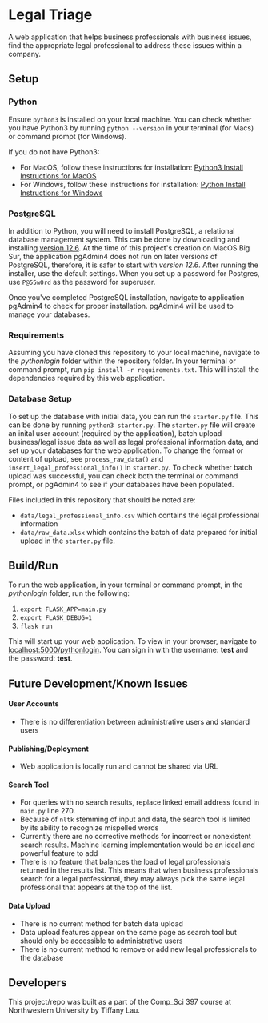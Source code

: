 # Legal Triage

A web application that helps business professionals with business issues, find the appropriate legal professional to address these issues within a company.

## Setup

### Python
Ensure `python3` is installed on your local machine. You can check whether you have Python3 by running `python --version` in your terminal (for Macs) or command prompt (for Windows). 

If you do not have Python3:
* For MacOS, follow these instructions for installation: [Python3 Install Instructions for MacOS](https://installpython3.com/mac/)
* For Windows, follow these instructions for installation: [Python Install Instructions for Windows](https://realpython.com/installing-python/)

### PostgreSQL
In addition to Python, you will need to install PostgreSQL, a relational database management system. This can be done by downloading and installing [version 12.6](https://www.enterprisedb.com/downloads/postgres-postgresql-downloads). At the time of this project's creation on MacOS Big Sur, the application pgAdmin4 does not run on later versions of PostgreSQL, therefore, it is safer to start with *version 12.6*. After running the installer, use the default settings. When you set up a password for Postgres, use `P@55w0rd` as the password for superuser. 

Once you've completed PostgreSQL installation, navigate to application pgAdmin4 to check for proper installation. pgAdmin4 will be used to manage your databases.

### Requirements
Assuming you have cloned this repository to your local machine, navigate to the *pythonlogin* folder within the repository folder. In your terminal or command prompt, run `pip install -r requirements.txt`. This will install the dependencies required by this web application.

### Database Setup
To set up the database with initial data, you can run the `starter.py` file. This can be done by running `python3 starter.py`. The `starter.py` file will create an inital user account (required by the application), batch upload business/legal issue data as well as legal professional information data, and set up your databases for the web application. To change the format or content of upload, see `process_raw_data()` and `insert_legal_professional_info()` in `starter.py`. To check whether batch upload was successful, you can check both the terminal or command prompt, or pgAdmin4 to see if your databases have been populated.

Files included in this repository that should be noted are: 
* `data/legal_professional_info.csv` which contains the legal professional information
* `data/raw_data.xlsx` which contains the batch of data prepared for initial upload in the `starter.py` file.

## Build/Run
To run the web application, in your terminal or command prompt, in the *pythonlogin* folder, run the following:
1. `export FLASK_APP=main.py`
2. `export FLASK_DEBUG=1`
3. `flask run`

This will start up your web application. To view in your browser, navigate to [localhost:5000/pythonlogin](localhost:5000/pythonlogin). You can sign in with the username: **test** and the password: **test**.

## Future Development/Known Issues
#### User Accounts
* There is no differentiation between administrative users and standard users

#### Publishing/Deployment
* Web application is locally run and cannot be shared via URL

#### Search Tool
* For queries with no search results, replace linked email address found in `main.py` line 270.
* Because of `nltk` stemming of input and data, the search tool is limited by its ability to recognize mispelled words
* Currently there are no corrective methods for incorrect or nonexistent search results. Machine learning implementation would be an ideal and powerful feature to add
* There is no feature that balances the load of legal professionals returned in the results list. This means that when business professionals search for a legal professional, they may always pick the same legal professional that appears at the top of the list.

#### Data Upload
* There is no current method for batch data upload
* Data upload features appear on the same page as search tool but should only be accessible to administrative users
* There is no current method to remove or add new legal professionals to the database

## Developers
This project/repo was built as a part of the Comp_Sci 397 course at Northwestern University by Tiffany Lau.
